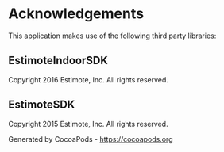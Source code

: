 # Acknowledgements
This application makes use of the following third party libraries:

## EstimoteIndoorSDK

Copyright 2016 Estimote, Inc. All rights reserved.


## EstimoteSDK

Copyright 2015 Estimote, Inc. All rights reserved.

Generated by CocoaPods - https://cocoapods.org
